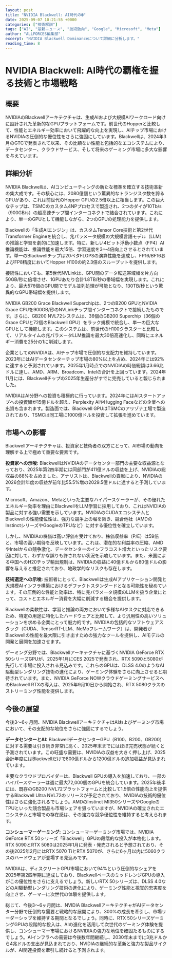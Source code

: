 ```yaml
---
layout: post
title: "NVIDIA Blackwell: AI時代の�"
date: 2025-09-07 10:21:55 +0000
categories: ["技術解説"]
tags: ["AI", "最新ニュース", "技術動向", "Google", "Microsoft", "Meta"]
author: "ALLFORCES編集部"
excerpt: "NVIDIA Blackwell Dominanceについて詳細に分析します。"
reading_time: 8
---
```


# NVIDIA Blackwell: AI時代の覇権を握る技術と市場戦略

## 概要
NVIDIAのBlackwellアーキテクチャは、生成AIおよび大規模AIワークロード向けに設計された革新的なGPUプラットフォームです。前世代のHopperと比較して、性能とエネルギー効率において飛躍的な向上を実現し、AIチップ市場におけるNVIDIAの圧倒的な優位性をさらに強固にしています。Blackwellは、2024年3月のGTCで発表されて以来、その比類ない性能と包括的なエコシステムにより、データセンター、クラウドサービス、そして将来のゲーミング市場に多大な影響を与えています。

## 詳細分析
NVIDIA Blackwellは、AIコンピューティングの新たな標準を確立する技術革新の集大成です。その核心には、2080億個という驚異的なトランジスタ数を誇るGPUがあり、これは前世代のHopper GPUの2.5倍以上に相当します。この巨大なチップは、TSMCのカスタム4NPプロセスで製造され、2つのダイが10Tb/s（900GB/s）の超高速チップ間インターコネクトで結合されています。これにより、単一のGPUとして機能しながら、2つのGPUの処理能力を提供します。

Blackwellの「生成AIエンジン」は、カスタムTensor Core技術と第2世代Transformer Engineを統合し、兆パラメータ規模の大規模言語モデル（LLM）の推論と学習を劇的に加速します。特に、新しい4ビット浮動小数点（FP4）AI推論機能は、推論性能を最大15倍、学習速度を3～4倍向上させるとされています。単一のBlackwellチップは20ペタFLOPSの演算性能を達成し、FP16/BF16およびFP8精度においてHopper H100の約2.3倍のスループットを提供します。

接続性においても、第5世代NVLinkは、GPU間のデータ転送帯域幅を片方向50GB/秒に倍増させ、1GPUあたり合計1.8TB/秒の帯域幅を実現します。これにより、最大576個のGPU間でモデル並列処理が可能となり、130TB/秒という驚異的なGPU帯域幅を提供します。

NVIDIA GB200 Grace Blackwell Superchipは、2つのB200 GPUとNVIDIA Grace CPUを900GB/秒のNVLinkチップ間インターコネクトで接続したものです。さらに、GB200 NVL72システムは、36個のGB200 Superchip（36個のGrace CPUと72個のBlackwell GPU）をラック規模で統合し、単一の巨大なGPUとして機能します。このシステムは、前世代のH100クラスターと比較して、リアルタイムの兆パラメータLLM推論を最大30倍高速化し、同時にエネルギー消費を25分の1に削減します。

企業としてのNVIDIAは、AIチップ市場で圧倒的な支配力を維持しています。2023年にはAIデータセンターチップ市場の80%以上を占め、2024年には92%に達すると予測されています。2025年1月時点でのNVIDIAの時価総額は3.66兆ドルに達し、AMD、ARM、Broadcom、Intelの合計を上回っています。2024年11月には、Blackwellチップの2025年生産分がすでに完売していると報じられました。

NVIDIAはAI分野への投資も積極的に行っています。2024年にはAIスタートアップへの投資額が15億ドルを超え、Perplexity AIやHugging Faceなどの企業への出資も含まれます。製造面では、Blackwell GPUはTSMCのアリゾナ工場で製造されており、TSMCは同工場に1000億ドルを投資して拡張を進めています。

## 市場への影響
Blackwellアーキテクチャは、投資家と技術者の双方にとって、AI市場の動向を理解する上で極めて重要な要素です。

**投資家への示唆:**
BlackwellはNVIDIAのデータセンター部門の主要な収益源となっており、2025年第2四半期には同部門が411億ドルの収益を上げ、NVIDIAの総収益の88%を占めました。アナリストは、Blackwellの貢献により、NVIDIAの2026会計年度の収益が前年比55.5%増の2029.5億ドルに達すると予測しています。

Microsoft、Amazon、Metaといった主要なハイパースケーラーが、その優れたエネルギー効率を理由にBlackwellをLLM学習に採用しており、これはNVIDIAの製品に対する強い需要を示しています。NVIDIAのCUDAエコシステムとBlackwellの性能優位性は、強力な競争上の堀を築き、競合他社（AMDのInstinctシリーズやGoogleのTPUなど）に対する優位性を確立しています。

しかし、NVIDIAの株価は高い評価を受けており、株価収益率（P/E）は59倍と、市場の高い期待を反映しています。これは、潜在的な利益率の圧縮、AMDやIntelからの競争激化、データセンターのインフラコスト増大といったリスク要因に対して、わずかな誤りも許されない状況を示唆しています。また、米国による中国へのH20チップ輸出規制は、NVIDIAの収益に40億ドルから80億ドルの影響を与えると推定されており、地政学的なリスクも存在します。

**技術選定への示唆:**
技術者にとって、Blackwellは生成AIアプリケーション開発と大規模AIインフラ構築におけるデファクトスタンダードとなる可能性を秘めています。その圧倒的な性能と効率は、特に兆パラメータ規模のLLMを扱う企業にとって、コストとエネルギー消費を大幅に削減する機会を提供します。

Blackwellの柔軟性は、学習と推論の両方において多様なAIタスクに対応できるため、特定の用途に特化したハードウェアと比較して、より汎用性の高いソリューションを求める企業にとって魅力的です。NVIDIAの包括的なソフトウェアスタック（CUDA、TensorRT-LLM、NeMoフレームワーク）は、開発者がBlackwellの性能を最大限に引き出すための強力なツールを提供し、AIモデルの開発と展開を加速させます。

ゲーミング分野では、Blackwellアーキテクチャに基づくNVIDIA GeForce RTX 50シリーズGPUが、2025年1月にCES 2025で発表され、RTX 5090と5080が先行して市場に投入される見込みです。これらのGPUは、DLSS 4.0のようなAI駆動型レンダリング技術の進化により、ゲーミング体験をさらに向上させると期待されています。また、NVIDIA GeForce NOWクラウドゲーミングサービスへのBlackwell RTXの導入は、2025年9月10日から開始され、RTX 5080クラスのストリーミング性能を提供します。

## 今後の展望
今後3～6ヶ月間、NVIDIA BlackwellアーキテクチャはAIおよびゲーミング市場において、その支配的な地位をさらに強固にするでしょう。

**データセンターとAI:**
BlackwellデータセンターGPU（B100、B200、GB200）に対する需要は引き続き非常に高く、2025年末までにはほぼ完売状態が続くと予測されています。この旺盛な需要は、NVIDIAの収益を大きく押し上げ、2025会計年度にはBlackwellだけで800億ドルから1200億ドルの追加収益が見込まれています。

主要なクラウドプロバイダーは、Blackwell GPUの導入を加速しており、一部のハイパースケーラーは週に最大72,000個のGPUを統合しています。2025年後半には、既存のGB200 NVL72プラットフォームと比較して1.5倍の性能向上を提供するBlackwell Ultra NVL72のリリースが予定されており、NVIDIAの技術的優位性はさらに強化されるでしょう。AMDのInstinct MI350シリーズやGoogleのTPUといった競合製品も市場シェアを狙っていますが、NVIDIAの確立されたエコシステムと市場での存在感は、その強力な競争優位性を維持すると考えられます。

**コンシューマーゲーミング:**
コンシューマーゲーミング市場では、NVIDIA GeForce RTX 50シリーズ「Blackwell」GPUの段階的な投入が本格化します。RTX 5090とRTX 5080は2025年1月に発表・発売されると予想されており、その後2025年2月にはRTX 5070 TiとRTX 5070が、さらに6ヶ月以内に5060クラスのハードウェアが登場する見込みです。

NVIDIAは、ディスクリートGPU市場において94%という圧倒的なシェアを2025年第2四半期に達成しており、BlackwellベースのミッドレンジGPUの導入がこの優位性をさらに支えるでしょう。新しいRTX 50シリーズは、DLSS 4.0などのAI駆動型レンダリング技術の進化により、ゲーミング性能と視覚的忠実度を向上させ、ゲーマーに次世代の体験を提供します。

総じて、今後3～6ヶ月間は、NVIDIA BlackwellアーキテクチャがAIデータセンター分野で圧倒的な需要と戦略的な展開により、300%の成長を牽引し、市場リーダーシップを維持する期間となるでしょう。同時に、RTX 50シリーズゲーミングGPUの段階的な投入は、AIの進化を活用して次世代のゲーミング体験を提供し、コンシューマー市場におけるNVIDIAの強力な地位を確固たるものにするでしょう。AIインフラへの需要は今後数年間継続し、2030年末までに3兆ドルから4兆ドルの支出が見込まれており、NVIDIAの継続的な革新と強力な製品サイクルが、AI関連投資を牽引し続けると予測されます。

